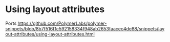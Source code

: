 # Using layout attributes

Ports https://github.com/PolymerLabs/polymer-snippets/blob/8b7f516f1c592158334f948ab2653faacec4de88/snippets/layout-attributes/using-layout-attributes.html